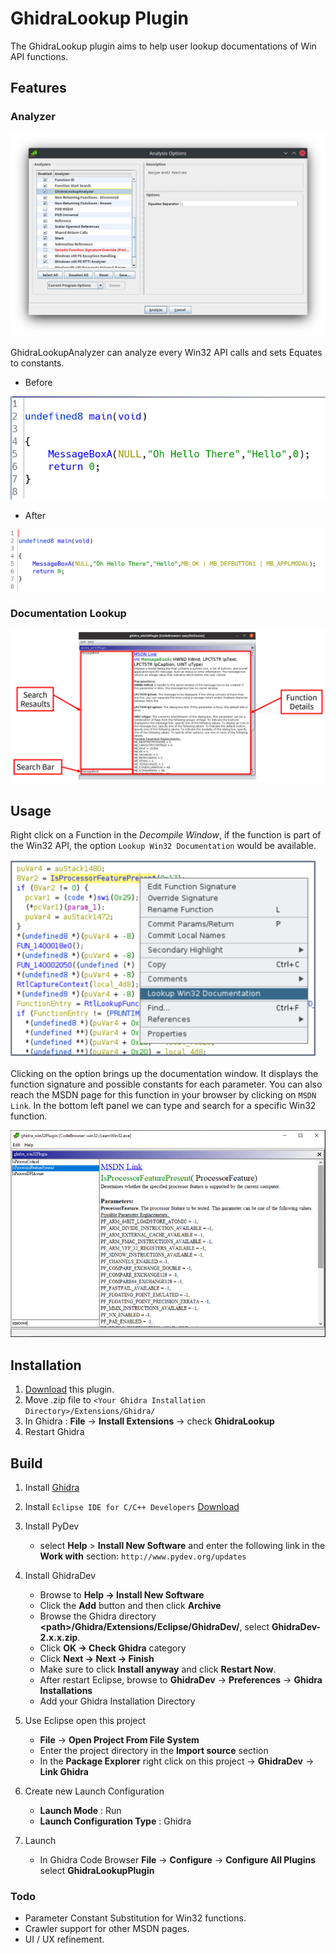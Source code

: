 # GhidraLookup Plugin

The GhidraLookup plugin aims to help user lookup documentations of Win API functions.

## Features

### Analyzer

![](data/images/Analyzer.png)

GhidraLookupAnalyzer can analyze every Win32 API calls and sets Equates to constants.

- Before

![](data/images/analyzer_before.png)

- After

![](data/images/analyzer_after.png)

### Documentation Lookup

![](data/images/main_ui.png)

## Usage

Right click on a Function in the *Decompile Window*, if the function is part of the Win32 API, the option `Lookup Win32 Documentation` would be available.

![](data/images/usage01.png)

Clicking on the option brings up the documentation window. It displays the function signature and possible constants for each parameter. You can also reach the MSDN page for this function in your browser by clicking on `MSDN Link`. In the bottom left panel we can type and search for a specific Win32 function.

![](data/images/usage02.png)

## Installation

1. [Download](https://github.com/XYFC128/GhidraLookup/releases) this plugin.
2. Move .zip file to `<Your Ghidra Installation Directory>/Extensions/Ghidra/`
3. In Ghidra : **File** -> **Install Extensions** -> check **GhidraLookup**
4. Restart Ghidra

## Build

1. Install [Ghidra](https://ghidra-sre.org/InstallationGuide.html)

2.  Install `Eclipse IDE for C/C++ Developers` [Download](https://www.eclipse.org/downloads/packages/)
    
3.  Install PyDev
    
    - select **Help** \> **Install New Software** and enter the following link in the **Work with** section: `http://www.pydev.org/updates`

4.  Install GhidraDev
    
    - Browse to **Help -> Install New Software**
    - Click the **Add** button and then click **Archive**
    - Browse the Ghidra directory **&lt;path&gt;/Ghidra/Extensions/Eclipse/GhidraDev/**, select **GhidraDev-2.x.x.zip**.
    - Click **OK -> Check Ghidra** category
    - Click **Next -> Next -> Finish**
    - Make sure to click **Install anyway** and click **Restart Now**.
    - After restart Eclipse, browse to **GhidraDev** -> **Preferences** -> **Ghidra Installations**
    - Add your Ghidra Installation Directory

5. Use Eclipse open this project
    - **File** -> **Open Project From File System**
    - Enter the project directory in the **Import source** section
    - In the **Package Explorer** right click on this project -> **GhidraDev** -> **Link Ghidra**

6. Create new Launch Configuration
    - **Launch Mode** : Run
    - **Launch Configuration Type** : Ghidra
7. Launch
    - In Ghidra Code Browser **File** -> **Configure** -> **Configure All Plugins** select **GhidraLookupPlugin**

### Todo

- Parameter Constant Substitution for Win32 functions.
- Crawler support for other MSDN pages.
- UI / UX refinement.
